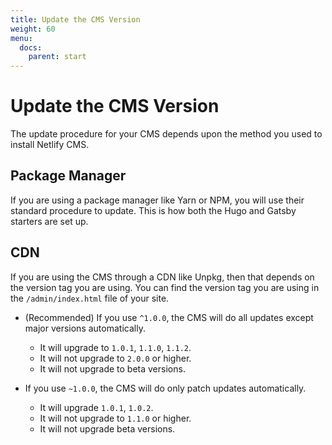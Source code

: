 ```yaml
---
title: Update the CMS Version
weight: 60
menu:
  docs:
    parent: start
---
```


# Update the CMS Version

The update procedure for your CMS depends upon the method you used to install Netlify CMS.

## Package Manager

If you are using a package manager like Yarn or NPM, you will use their standard procedure to update. This is how both the Hugo and Gatsby starters are set up.

## CDN

If you are using the CMS through a CDN like Unpkg, then that depends on the version tag you are using. You can find the version tag you are using in the `/admin/index.html` file of your site.

- (Recommended) If you use `^1.0.0`, the CMS will do all updates except major versions automatically.
   - It will upgrade to `1.0.1`, `1.1.0`, `1.1.2`.
   - It will not upgrade to `2.0.0` or higher.
   - It will not upgrade to beta versions.

- If you use `~1.0.0`, the CMS will do only patch updates automatically.
   - It will upgrade `1.0.1`, `1.0.2`.
   - It will not upgrade to `1.1.0` or higher.
   - It will not upgrade beta versions.
